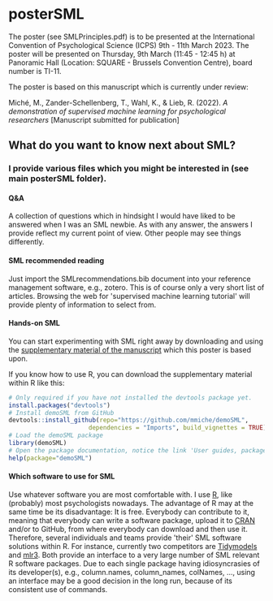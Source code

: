 # posterSML

The poster (see SMLPrinciples.pdf) is to be presented at the International Convention of Psychological Science (ICPS) 9th - 11th March 2023. The poster will be presented on Thursday, 9th March (11:45 - 12:45 h) at Panoramic Hall (Location: SQUARE - Brussels Convention Centre), board number is TI-11.

The poster is based on this manuscript which is currently under review:

Miché, M., Zander-Schellenberg, T., Wahl, K., & Lieb, R. (2022). *A demonstration of supervised machine learning for psychological researchers* [Manuscript submitted for publication]

## What do you want to know next about SML?

### I provide various files which you might be interested in (see main posterSML folder).

#### Q&A
A collection of questions which in hindsight I would have liked to be answered when I was an SML newbie. As with any answer, the answers I provide reflect my current point of view. Other people may see things differently.

#### SML recommended reading
Just import the SMLrecommendations.bib document into your reference management software, e.g., zotero. This is of course only a very short list of articles. Browsing the web for 'supervised machine learning tutorial' will provide plenty of information to select from.

#### Hands-on SML
You can start experimenting with SML right away by downloading and using the [supplementary material of the manuscript](https://github.com/mmiche/demoSML "mmiche/demoSML") which this poster is based upon.

If you know how to use R, you can download the supplementary material within R like this:
```R
# Only required if you have not installed the devtools package yet.
install.packages("devtools")
# Install demoSML from GitHub
devtools::install_github(repo="https://github.com/mmiche/demoSML",
                      dependencies = "Imports", build_vignettes = TRUE)
# Load the demoSML package
library(demoSML)
# Open the package documentation, notice the link 'User guides, package vignettes ...'.
help(package="demoSML")
```

#### Which software to use for SML
Use whatever software you are most comfortable with. I use [R](https://www.r-project.org/ "R"), like (probably) most psychologists nowadays. The advantage of R may at the same time be its disadvantage: It is free. Everybody can contribute to it, meaning that everybody can write a software package, upload it to [CRAN](https://cran.r-project.org/mirrors.html "CRAN") and/or to GitHub, from where everybody can download and then use it. Therefore, several individuals and teams provide 'their' SML software solutions within R. For instance, currently two competitors are [Tidymodels](https://www.tidymodels.org/ "Tidymodels") and [mlr3](https://mlr3book.mlr-org.com/ "mlr3"). Both provide an interface to a very large number of SML relevant R software packages. Due to each single package having idiosyncrasies of its developer(s), e.g., column.names, column_names, colNames, ..., using an interface may be a good decision in the long run, because of its consistent use of commands.
